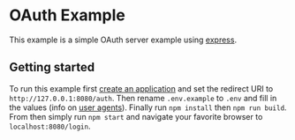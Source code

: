# OAuth Example

This example is a simple OAuth server example using [express][express].

## Getting started

To run this example first [create an application][creds] and set the redirect
URI to `http://127.0.0.1:8080/auth`. Then rename `.env.example` to `.env` and
fill in the values (info on [user agents][ua]). Finally run `npm install` then
`npm run build`. From then simply run `npm start` and navigate your favorite
browser to `localhost:8080/login`.

[express]: https://expressjs.com
[creds]: https://thislooks.fun/snoots/docs/latest/interfaces/credentials.html
[ua]: https://thislooks.fun/snoots/docs/latest/interfaces/clientoptions.html#useragent
